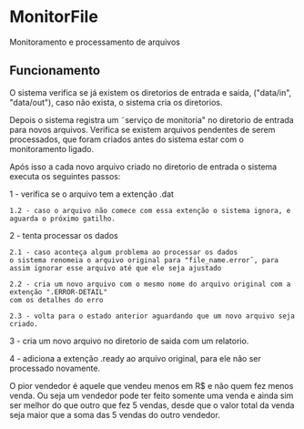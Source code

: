 # MonitorFile
Monitoramento e processamento de arquivos

## Funcionamento
O sistema verifica se já existem os diretorios de entrada e saida, ("data/in", "data/out"),
caso não exista, o sistema cria os diretorios.

Depois o sistema registra um ˜serviço de monitoria" no diretorio de entrada para novos arquivos.
Verifica se existem arquivos pendentes de serem processados, que foram criados antes do sistema estar com o monitoramento ligado.

Após isso a cada novo arquivo criado no diretorio de entrada o sistema executa os seguintes passos:

1 - verifica se o arquivo tem a extenção .dat

    1.2 - caso o arquivo não comece com essa extenção o sistema ignora, e aguarda o próximo gatilho.
    
2 - tenta processar os dados

    2.1 - caso aconteça algum problema ao processar os dados
    o sistema renomeia o arquivo original para "file_name.error˜, para assim ignorar esse arquivo até que ele seja ajustado
    
    2.2 - cria um novo arquivo com o mesmo nome do arquivo original com a extenção ".ERROR-DETAIL"
    com os detalhes do erro
    
    2.3 - volta para o estado anterior aguardando que um novo arquivo seja criado.
    
3 - cria um novo arquivo no diretorio de saida com um relatorio.

4 - adiciona a extenção .ready ao arquivo original, para ele não ser processado novamente.


O pior vendedor é aquele que vendeu menos em R$ e não quem fez menos venda.
Ou seja um vendedor pode ter feito somente uma venda e ainda sim ser melhor do que outro que fez 5 vendas, desde que o valor total da venda seja maior que a soma das 5 vendas do outro vendedor.
